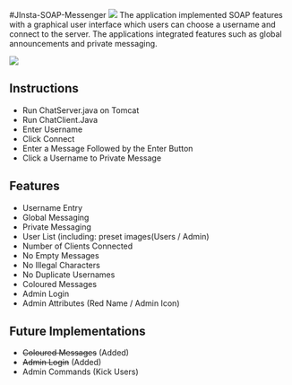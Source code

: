 #JInsta-SOAP-Messenger
<img src="http://s17.postimg.org/gb7cpkokf/jin.png"/> 
The application implemented SOAP features with a graphical user interface which users can choose a username and connect to the server. The applications integrated features such as global announcements and private messaging.


<img src="http://i.imgur.com/3wPfcUI.png"/>

Instructions
------------------------------------
- Run ChatServer.java on Tomcat
- Run ChatClient.Java
- Enter Username
- Click Connect
- Enter a Message Followed by the Enter Button
- Click a Username to Private Message

Features
------------------------------------
- Username Entry
- Global Messaging
- Private Messaging
- User List (including: preset images(Users / Admin)
- Number of Clients Connected
- No Empty Messages
- No Illegal Characters
- No Duplicate Usernames
- Coloured Messages
- Admin Login
- Admin Attributes (Red Name / Admin Icon)

Future Implementations
------------------------------------
- ~~Coloured Messages~~ (Added)
- ~~Admin Login~~ (Added)
- Admin Commands (Kick Users)
